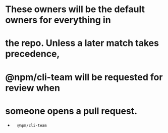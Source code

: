 # These owners will be the default owners for everything in
# the repo. Unless a later match takes precedence,
# @npm/cli-team will be requested for review when
# someone opens a pull request.
*       @npm/cli-team